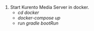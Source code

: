 1) Start Kurento Media Server in docker.
   * *cd docker*
   * *docker-compose up*
   * run *gradle bootRun*